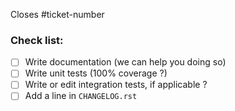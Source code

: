 Closes #ticket-number

### Check list:
- [ ] Write documentation (we can help you doing so)
- [ ] Write unit tests (100% coverage ?)
- [ ] Write or edit integration tests, if applicable ?
- [ ] Add a line in ``CHANGELOG.rst``
